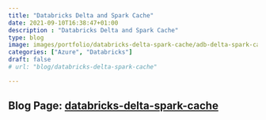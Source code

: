 ```yaml
---
title: "Databricks Delta and Spark Cache"
date: 2021-09-10T16:38:47+01:00
description : "Databricks Delta and Spark Cache"
type: blog
image: images/portfolio/databricks-delta-spark-cache/adb-delta-spark-cache-portfolio.png
categories: ["Azure", "Databricks"]
draft: false
# url: "blog/databricks-delta-spark-cache"

---
```


## Blog Page: **[databricks-delta-spark-cache]([https://www.falekmiah.com/blog/databricks-delta-spark-cache/)**